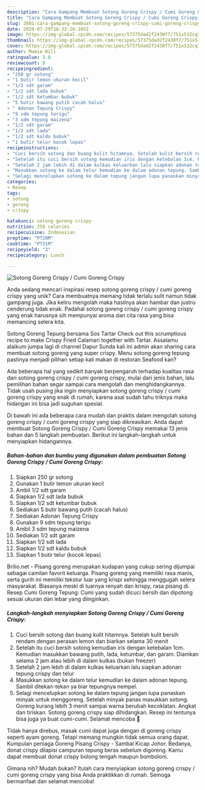 ```yaml
---
description: "Cara Gampang Membuat Sotong Goreng Crispy / Cumi Goreng Crispy, Lezat Sekali"
title: "Cara Gampang Membuat Sotong Goreng Crispy / Cumi Goreng Crispy, Lezat Sekali"
slug: 2601-cara-gampang-membuat-sotong-goreng-crispy-cumi-goreng-crispy-lezat-sekali
date: 2020-07-29T16:32:26.105Z
image: https://img-global.cpcdn.com/recipes/57375dad2f2430f7/751x532cq70/sotong-goreng-crispy-cumi-goreng-crispy-foto-resep-utama.jpg
thumbnail: https://img-global.cpcdn.com/recipes/57375dad2f2430f7/751x532cq70/sotong-goreng-crispy-cumi-goreng-crispy-foto-resep-utama.jpg
cover: https://img-global.cpcdn.com/recipes/57375dad2f2430f7/751x532cq70/sotong-goreng-crispy-cumi-goreng-crispy-foto-resep-utama.jpg
author: Mamie Hill
ratingvalue: 3.8
reviewcount: 8
recipeingredient:
- "250 gr sotong"
- "1 butir lemon ukuran kecil"
- "1/2 sdt garam"
- "1/2 sdt lada bubuk"
- "1/2 sdt ketumbar bubuk"
- "5 butir bawang putih cacah halus"
- " Adonan Tepung Crispy"
- "9 sdm tepung terigu"
- "3 sdm tepung maizena"
- "1/2 sdt garam"
- "1/2 sdt lada"
- "1/2 sdt kaldu bubuk"
- "1 butir telur kocok lepas"
recipeinstructions:
- "Cuci bersih sotong dan buang kulit hitamnya. Setelah kulit bersih rendam dengan perasan lemon dan biarkan selama 30 menit"
- "Setelah itu cuci bersih sotong kemudian iris dengan ketebalan 1cm. Kemudian masukkan bawang putih, lada, ketumbar, dan garam. Diamkan selama 2 jam atau lebih di dalam kulkas (bukan freezer)"
- "Setelah 2 jam lebih di dalam kulkas keluarkan lalu siapkan adonan tepung crispy dan telur"
- "Masukkan sotong ke dalam telur kemudian ke dalam adonan tepung. Sambil ditekan-tekan ya biar tepungnya nempel."
- "Selagi mencelupkan sotong ke dalam tepung jangan lupa panaskan minyak untuk menggoreng. Setelah minyak panas masukkan sotong. Goreng kurang lebih 3 menit sampai warna berubah kecoklatan. Angkat dan tiriskan. Sotong goreng crispy siap dihidangkan. Resep ini tentunya bisa juga ya buat cumi-cumi. Selamat mencoba 🤗"
categories:
- Resep
tags:
- sotong
- goreng
- crispy

katakunci: sotong goreng crispy 
nutrition: 259 calories
recipecuisine: Indonesian
preptime: "PT20M"
cooktime: "PT31M"
recipeyield: "3"
recipecategory: Lunch

---
```



![Sotong Goreng Crispy / Cumi Goreng Crispy](https://img-global.cpcdn.com/recipes/57375dad2f2430f7/751x532cq70/sotong-goreng-crispy-cumi-goreng-crispy-foto-resep-utama.jpg)

Anda sedang mencari inspirasi resep sotong goreng crispy / cumi goreng crispy yang unik? Cara membuatnya memang tidak terlalu sulit namun tidak gampang juga. Jika keliru mengolah maka hasilnya akan hambar dan justru cenderung tidak enak. Padahal sotong goreng crispy / cumi goreng crispy yang enak harusnya sih mempunyai aroma dan cita rasa yang bisa memancing selera kita.

Sotong Goreng Tepung bersama Sos Tartar Check out this scrumptious recipe to make Crispy Fried Calamari together with Tartar. Assalamu alaikum jumpa lagi di channel Dapur Sunda kali ini admin akan sharing cara membuat sotong goreng yang super crispy. Menu sotong goreng tepung pastinya menjadi pilihan setiap kali makan di restoran Seafood kan?

Ada beberapa hal yang sedikit banyak berpengaruh terhadap kualitas rasa dari sotong goreng crispy / cumi goreng crispy, mulai dari jenis bahan, lalu pemilihan bahan segar sampai cara mengolah dan menghidangkannya. Tidak usah pusing jika ingin menyiapkan sotong goreng crispy / cumi goreng crispy yang enak di rumah, karena asal sudah tahu triknya maka hidangan ini bisa jadi suguhan spesial.


Di bawah ini ada beberapa cara mudah dan praktis dalam mengolah sotong goreng crispy / cumi goreng crispy yang siap dikreasikan. Anda dapat membuat Sotong Goreng Crispy / Cumi Goreng Crispy memakai 13 jenis bahan dan 5 langkah pembuatan. Berikut ini langkah-langkah untuk menyiapkan hidangannya.

<!--inarticleads1-->

##### Bahan-bahan dan bumbu yang digunakan dalam pembuatan Sotong Goreng Crispy / Cumi Goreng Crispy:

1. Siapkan 250 gr sotong
1. Gunakan 1 butir lemon ukuran kecil
1. Ambil 1/2 sdt garam
1. Siapkan 1/2 sdt lada bubuk
1. Siapkan 1/2 sdt ketumbar bubuk
1. Sediakan 5 butir bawang putih (cacah halus)
1. Sediakan  Adonan Tepung Crispy
1. Gunakan 9 sdm tepung terigu
1. Ambil 3 sdm tepung maizena
1. Sediakan 1/2 sdt garam
1. Siapkan 1/2 sdt lada
1. Siapkan 1/2 sdt kaldu bubuk
1. Siapkan 1 butir telur (kocok lepas)


Brilio.net - Pisang goreng merupakan kudapan yang cukup sering dijumpai sebagai camilan favorit keluarga. Pisang goreng yang memiliki rasa manis, serta gurih ini memiliki tekstur luar yang krispi sehingga menggugah selera masyarakat. Biasanya meski di luarnya renyah dan krispy, rasa pisang di. Resep Cumi Goreng Tepung: Cumi yang sudah dicuci bersih dan dipotong sesuai ukuran dan lebar yang diinginkan. 

<!--inarticleads2-->

##### Langkah-langkah menyiapkan Sotong Goreng Crispy / Cumi Goreng Crispy:

1. Cuci bersih sotong dan buang kulit hitamnya. Setelah kulit bersih rendam dengan perasan lemon dan biarkan selama 30 menit
1. Setelah itu cuci bersih sotong kemudian iris dengan ketebalan 1cm. Kemudian masukkan bawang putih, lada, ketumbar, dan garam. Diamkan selama 2 jam atau lebih di dalam kulkas (bukan freezer)
1. Setelah 2 jam lebih di dalam kulkas keluarkan lalu siapkan adonan tepung crispy dan telur
1. Masukkan sotong ke dalam telur kemudian ke dalam adonan tepung. Sambil ditekan-tekan ya biar tepungnya nempel.
1. Selagi mencelupkan sotong ke dalam tepung jangan lupa panaskan minyak untuk menggoreng. Setelah minyak panas masukkan sotong. Goreng kurang lebih 3 menit sampai warna berubah kecoklatan. Angkat dan tiriskan. Sotong goreng crispy siap dihidangkan. Resep ini tentunya bisa juga ya buat cumi-cumi. Selamat mencoba 🤗


Tidak hanya direbus, masak cumi dapat juga dengan di goreng crispy seperti ayam goreng. Tetapi memang mungkin tidak semua orang dapat. Kumpulan peniaga Goreng Pisang Crispy - Sambal Kicap Johor. Bedanya, donat crispy dilapisi campuran tepung beras sebelum digoreng. Kamu dapat membuat donat crispy bolong tengah maupun bomboloni. 

Gimana nih? Mudah bukan? Itulah cara menyiapkan sotong goreng crispy / cumi goreng crispy yang bisa Anda praktikkan di rumah. Semoga bermanfaat dan selamat mencoba!
